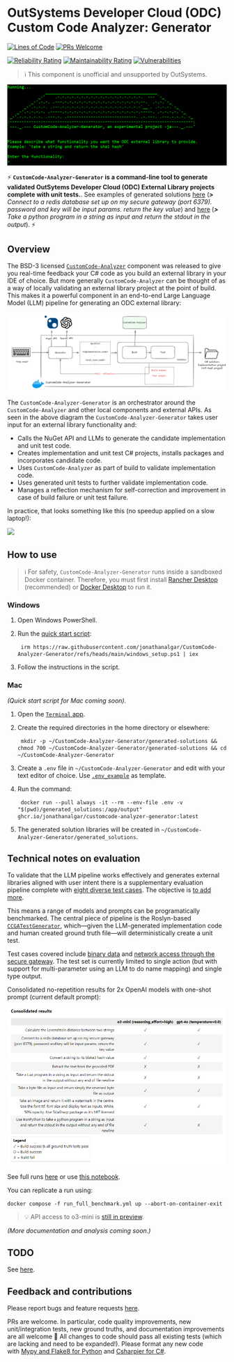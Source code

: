 # OutSystems Developer Cloud (ODC) Custom Code Analyzer: Generator

[![Lines of Code](https://sonarcloud.io/api/project_badges/measure?project=jonathanalgar_CustomCode-Analyzer-Generator&metric=ncloc)](https://sonarcloud.io/summary/new_code?id=jonathanalgar_CustomCode-Analyzer-Generator) [![PRs Welcome](https://img.shields.io/badge/PRs-welcome-brightgreen.svg?style=flat-square)](https://makeapullrequest.com)

[![Reliability Rating](https://sonarcloud.io/api/project_badges/measure?project=jonathanalgar_CustomCode-Analyzer-Generator&metric=reliability_rating)](https://sonarcloud.io/summary/new_code?id=jonathanalgar_CustomCode-Analyzer-Generator) [![Maintainability Rating](https://sonarcloud.io/api/project_badges/measure?project=jonathanalgar_CustomCode-Analyzer-Generator&metric=sqale_rating)](https://sonarcloud.io/summary/new_code?id=jonathanalgar_CustomCode-Analyzer-Generator)
 [![Vulnerabilities](https://sonarcloud.io/api/project_badges/measure?project=jonathanalgar_CustomCode-Analyzer-Generator&metric=vulnerabilities)](https://sonarcloud.io/summary/new_code?id=jonathanalgar_CustomCode-Analyzer-Generator)

> :information_source: This component is unofficial and unsupported by OutSystems.

![](./README_resources/header.png)

⚡ **`CustomCode-Analyzer-Generator` is a command-line tool to generate validated OutSytems Developer Cloud (ODC) External Library projects complete with unit tests.**. See examples of generated solutions [here](./README_resources/example_generations/RedisConnector/) (_**>** Connect to a redis database set up on my secure gateway (port 6379). password and key will be input params. return the key value_) and [here](./README_resources/example_generations/PythonRunner/) (_**>** Take a python program in a string as input and return the stdout in the output_). ⚡

## Overview

The BSD-3 licensed [`CustomCode-Analyzer`](https://github.com/jonathanalgar/CustomCode-Analyzer) component was released to give you real-time feedback your C# code as you build an external library in your IDE of choice. But more generally `CustomCode-Analyzer` can be thought of as a way of locally validating an external library project at the point of build. This makes it a powerful component in an end-to-end Large Language Model (LLM) pipeline for generating an ODC external library:

![](./README_resources/diagram.png)

The `CustomCode-Analyzer-Generator` is an orchestrator  around the `CustomCode-Analyzer` and other local components and external APIs. As seen in the above diagram the `CustomCode-Analyzer-Generator` takes user input for an external library functionality and:

* Calls the NuGet API and LLMs to generate the candidate implementation and unit test code.
* Creates implementation and unit test C# projects, installs packages and incorporates candidate code.
* Uses `CustomCode-Analyzer` as part of build to validate implementation code.
* Uses generated unit tests to further validate implementation code.
* Manages a reflection mechanism for self-correction and improvement in case of build failure or unit test failure.

In practice, that looks something like this (no speedup applied on a slow laptop!):

![](./README_resources/recording.gif)

## How to use

> :information_source: For safety, `CustomCode-Analyzer-Generator` runs inside a sandboxed Docker container. Therefore, you must first install [Rancher Desktop](https://rancherdesktop.io/) (recommended) or [Docker Desktop](https://www.docker.com/products/docker-desktop/) to run it.

### Windows

1. Open Windows PowerShell.
1. Run the [quick start script](./windows_setup.ps1):

        irm https://raw.githubusercontent.com/jonathanalgar/CustomCode-Analyzer-Generator/refs/heads/main/windows_setup.ps1 | iex

1. Follow the instructions in the script.

### Mac
_(Quick start script for Mac coming soon)._

1. Open the [`Terminal` app](https://support.apple.com/en-sg/guide/terminal/apd5265185d-f365-44cb-8b09-71a064a42125/mac).
1. Create the required directories in the home directory or elsewhere:

        mkdir -p ~/CustomCode-Analyzer-Generator/generated-solutions && chmod 700 ~/CustomCode-Analyzer-Generator/generated-solutions && cd ~/CustomCode-Analyzer-Generator

1. Create a `.env` file in `~/CustomCode-Analyzer-Generator` and edit with your text editor of choice. Use [`.env_example`](./.env_example) as template.
1. Run the command:

        docker run --pull always -it --rm --env-file .env -v "$(pwd)/generated_solutions:/app/output" ghcr.io/jonathanalgar/customcode-analyzer-generator:latest

1. The generated solution libraries will be created in `~/CustomCode-Analyzer-Generator/generated_solutions`.

##  Technical notes on evaluation

To validate that the LLM pipeline works effectively and generates external libraries aligned with user intent there is a supplementary evaluation pipeline complete with [eight diverse test cases](./agents/evaluation/ground_truth/). The objective is [to add more](https://github.com/jonathanalgar/CustomCode-Analyzer-Generator/issues/6).

This means a range of models and prompts can be programatically benchmarked. The central piece of pipeline is the Roslyn-based [`CCGATestGenerator`](./agents/evaluation/CCAGTestGenerator/), which—given the LLM-generated implementation code and human created ground truth file—will deterministically create a unit test.

Test cases covered include [binary data](./agents/evaluation/ground_truth/pdf.yml) and [network access through the secure gateway](./agents/evaluation/ground_truth/redis.yml). The test set is currently limited to single action (but with support for multi-parameter using an LLM to do name mapping) and single type output.

Consolidated no-repetition results for 2x OpenAI models with one-shot prompt (current default prompt):

![](README_resources/runs.png)

See full runs [here](https://htmlpreview.github.io/?https://github.com/jonathanalgar/CustomCode-Analyzer-Generator/blob/main/benchmark_results/runs.html) or use [this notebook](./agents/evaluation/benchmark_analysis.ipynb).

You can replicate a run using:

```
docker compose -f run_full_benchmark.yml up --abort-on-container-exit
```

> :bulb: API access to o3-mini is [still in preview](https://help.openai.com/en/articles/10362446-api-access-to-o1-and-o3-mini).

_(More documentation and analysis coming soon.)_

## TODO

See [here](https://github.com/jonathanalgar/CustomCode-Analyzer/issues?q=is%3Aopen+is%3Aissue+label%3Aenhancement).

## Feedback and contributions

Please report bugs and feature requests [here](https://github.com/jonathanalgar/CustomCode-Analyzer/issues/new/choose).

PRs are welcome. In particular, code quality improvements, new unit/integration tests, new ground truths, and documentation improvements are all welcome 🤗 All changes to code should pass all existing tests (which are lacking and need to be expanded!). Please format any new code with [Mypy and Flake8 for Python](./Makefile) and [Csharpier for C#](./Makefile).
